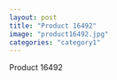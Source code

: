 ```yaml
---
layout: post
title: "Product 16492"
image: "product16492.jpg"
categories: "category1"
---
```

Product 16492
